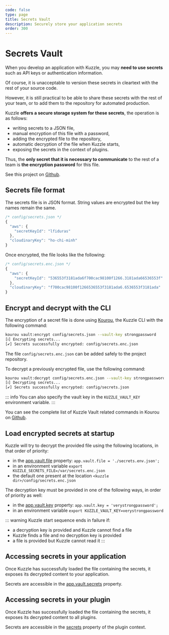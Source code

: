 ```yaml
---
code: false
type: page
title: Secrets Vault
description: Securely store your application secrets
order: 300
---
```


# Secrets Vault

<SinceBadge version="1.8.0" />

When you develop an application with Kuzzle, you may **need to use secrets** such as API keys or authentication information.  

Of course, it is unacceptable to version these secrets in cleartext with the rest of your source code.  

However, it is still practical to be able to share these secrets with the rest of your team, or to add them to the repository for automated production. 

Kuzzle **offers a secure storage system for these secrets**, the operation is as follows:
  - writing secrets to a JSON file,
  - manual encryption of this file with a password,
  - adding the encrypted file to the repository,
  - automatic decryption of the file when Kuzzle starts,
  - exposing the secrets in the context of plugins.

Thus, the **only secret that it is necessary to communicate** to the rest of a team is **the encryption password** for this file.

See this project on [Github](https://github.com/kuzzleio/kuzzle-vault).

## Secrets file format

The secrets file is in JSON format. String values are encrypted but the key names remain the same.

```js
/* config/secrets.json */
{
  "aws": {
    "secretKeyId": "lfiduras"
  },
  "cloudinaryKey": "ho-chi-minh"
}
```

Once encrypted, the file looks like the following:

```js
/* config/secrets.enc.json */
{
  "aws": {
    "secretKeyId": "536553f3181ada6f700cac98100f1266.3181ada66536553f"
  },
  "cloudinaryKey": "f700cac98100f1266536553f3181ada6.6536553f3181ada"
}
```

## Encrypt and decrypt with the CLI

The encryption of a secret file is done using [Kourou](https://github.com/kuzzleio/kourou), the Kuzzle CLI with the following command:

```bash
kourou vault:encrypt config/secrets.json --vault-key strongpassword
[ℹ] Encrypting secrets...
[✔] Secrets successfully encrypted: config/secrets.enc.json
```

The file `config/secrets.enc.json` can be added safely to the project repository.

To decrypt a previously encrypted file, use the following command:

```bash
kourou vault:decrypt config/secrets.enc.json --vault-key strongpassword
[ℹ] Decrypting secrets...
[✔] Secrets successfully encrypted: config/secrets.json
```

::: info
You can also specify the vault key in the `KUZZLE_VAULT_KEY` environment variable.
:::

You can see the complete list of Kuzzle Vault related commands in Kourou on [Github](https://github.com/kuzzleio/kourou/#kourou-vaultadd-secrets-file-key-value).

## Load encrypted secrets at startup

Kuzzle will try to decrypt the provided file using the following locations, in that order of priority:
  - in the [app.vault.file](/core/2/framework/classes/backend-vault/properties) property: `app.vault.file = './secrets.env.json';`
  - in an environment variable `export KUZZLE_SECRETS_FILE=/var/secrets.enc.json`
  - the default one present at the location `<kuzzle dir>/config/secrets.enc.json`

The decryption key must be provided in one of the following ways, in order of priority as well:
  - in the [app.vault.key](/core/2/framework/classes/backend-vault/properties) property: `app.vault.key = 'verystrongpassword';`
  - in an environment variable `export KUZZLE_VAULT_KEY=verystrongpassword`

::: warning
Kuzzle start sequence ends in failure if:
  - a decryption key is provided and Kuzzle cannot find a file
  - Kuzzle finds a file and no decryption key is provided
  - a file is provided but Kuzzle cannot read it
:::

## Accessing secrets in your application

<SinceBadge version="2.8.0" />
<CustomBadge type="error" text="Experimental: non-backward compatible changes or removal may occur in any future release."/>

Once Kuzzle has successfully loaded the file containing the secrets, it exposes its decrypted content to your application.  

Secrets are accessible in the [app.vault.secrets](/core/2/framework/classes/backend-vault/properties) property.  

## Accessing secrets in your plugin

Once Kuzzle has successfully loaded the file containing the secrets, it exposes its decrypted content to all plugins.  

Secrets are accessible in the [secrets](/core/2/framework/classes/plugin-context/properties) property of the plugin context.  
